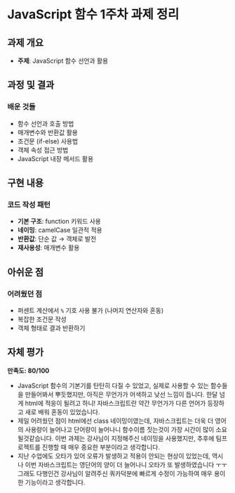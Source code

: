# JavaScript 함수 1주차 과제 정리

## 과제 개요

- **주제**: JavaScript 함수 선언과 활용

## 과정 및 결과

### 배운 것들

- 함수 선언과 호출 방법
- 매개변수와 반환값 활용
- 조건문 (if-else) 사용법
- 객체 속성 접근 방법
- JavaScript 내장 메서드 활용

## 구현 내용

### 코드 작성 패턴

- **기본 구조**: function 키워드 사용
- **네이밍**: camelCase 일관적 적용
- **반환값**: 단순 값 → 객체로 발전
- **재사용성**: 매개변수 활용

## 아쉬운 점

### 어려웠던 점

- 퍼센트 계산에서 `%` 기호 사용 불가 (나머지 연산자와 혼동)
- 복잡한 조건문 작성
- 객체 형태로 결과 반환하기

## 자체 평가

**만족도: 80/100**

- JavaScript 함수의 기본기를 탄탄히 다질 수 있었고, 실제로 사용할 수 있는 함수들을 만들어봐서 뿌듯했지만, 아직은 무언가가 어색하고 낮선 느낌이 듭니다. 한달 넘게 html에 적응이 될려고 하니! 자바스크립트란 약간 무언가가 다른 언어가 등장하고 새로 배워 혼동이 있었습니다.
- 제일 어려웠던 점이 html에선 class 네이밍이였는데, 자바스크립트는 더욱 더 영어의 사용량이 늘어나고 단어량이 늘어나니 함수이름 짓는것이 가장 시간이 많이 소요될것같습니다. 이번 과제는 강사님이 지정해주신 네이밍을 사용했지만, 추후에 팀프로젝트를 진행할 때 매우 중요한 부분이라고 생각합니다.
- 지난 수업에도 오타가 있어 오류가 발생하고 적용이 안되는 현상이 있었는데, 역시나 이번 자바스크립트는 영단어의 양이 더 늘어나니 오타가 또 발생하였습니다 ㅜㅜ 그래도 다행인건 강사님이 알려주신 쿼카덕분에 빠르게 수정이 가능하여 매우 용이한 기능이라고 생각합니다.
